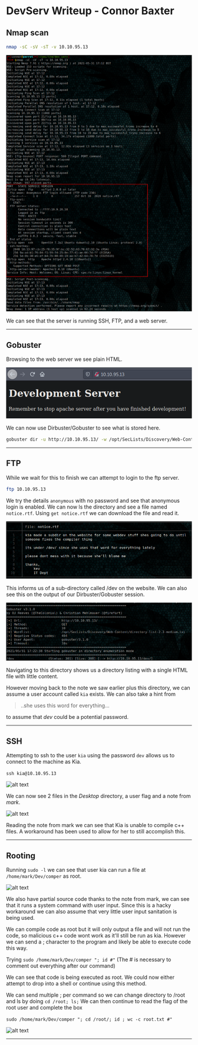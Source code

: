 # DevServ Writeup - Connor Baxter

## Nmap scan

```bash
nmap -sC -sV -sT -v 10.10.95.13
```

![alt text](imgs/nmap_output.png "nmap output")

We can see that the server is running SSH, FTP, and a web server.

---

## Gobuster

Browsing to the web server we see plain HTML.

![alt text](imgs/web_server.png "web server")

We can now use Dirbuster/Gobuster to see what is stored here.

```bash
gobuster dir -u http://10.10.95.13/ -w /opt/SecLists/Discovery/Web-Content/directory-list-2.3-medium.txt
```

---

## FTP

While we wait for this to finish we can attempt to login to the ftp server.

```bash
ftp 10.10.95.13
```

We try the details ```anonymous``` with no password and see that anonymous login is enabled.
We can now ls the directory and see a file named ```notice.rtf```.
Using ```get notice.rtf``` we can download the file and read it.

![alt text](imgs/ftp.png "ftp")

This informs us of a sub-directory called /dev on the website.
We can also see this on the output of our Dirbuster/Gobuster session.

![alt text](imgs/dirbuster.png "dirbuster output")

Navigating to this directory shows us a directory listing with a single HTML file with little content.

However moving back to the note we saw earlier plus this directory, we can assume a user account called ```kia``` exists.
We can also take a hint from 

> ..she uses this word for everything...

to assume that *dev* could be a potential password.

---

## SSH

Attempting to ssh to the user ```kia``` using the password ```dev``` allows us to connect to the machine as Kia.

```ssh kia@10.10.95.13```

![alt text](imgs/ssh.png "ssh connection")

We can now see 2 files in the *Desktop* directory, a user flag and a note from *mark*.

![alt text](imgs/kia_desktop.png "kia desktop contents")

Reading the note from mark we can see that Kia is unable to compile c++ files.
A workaround has been used to allow for her to still accomplish this.

---

## Rooting

Running ```sudo -l``` we can see that user kia can run a file at ```/home/mark/Dev/comper``` as root.

![alt text](imgs/sudo.png "sudo -l output")

We also have partial source code thanks to the note from mark, we can see that it runs a system command with user input.
Since this is a hacky workaround we can also assume that very little user input sanitation is being used.

We can compile code as root but it will only output a file and will not run the code, so malicious c++ code wont work as it'll still be run as kia.
However we can send a ; character to the program and likely be able to execute code this way.

Trying ```sudo /home/mark/Dev/comper "; id #"``` (The # is necessary to comment out everything after our command)

We can see that code is being executed as root.
We could now either attempt to drop into a shell or continue using this method.

We can send multiple ; per command so we can change directory to /root and ls by doing ```cd /root; ls;```
We can then continue to read the flag of the root user and complete the box

```sudo /home/mark/Dev/comper "; cd /root/; id ; wc -c root.txt #"```

![alt text](imgs/rooted.png "rooted")

---









